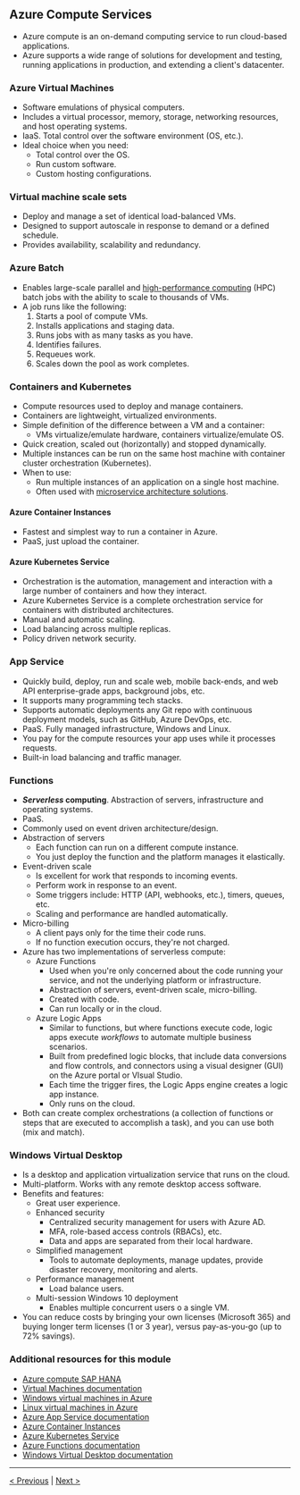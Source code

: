 ## Azure Compute Services

- Azure compute is an on-demand computing service to run cloud-based applications.
- Azure supports a wide range of solutions for development and testing, running applications in production, and extending a client's datacenter.

### Azure Virtual Machines

- Software emulations of physical computers.
- Includes a virtual processor, memory, storage, networking resources, and host operating systems.
- IaaS. Total control over the software environment (OS, etc.).
- Ideal choice when you need:
  - Total control over the OS.
  - Run custom software.
  - Custom hosting configurations.

### Virtual machine scale sets

- Deploy and manage a set of identical load-balanced VMs.
- Designed to support autoscale in response to demand or a defined schedule.
- Provides availability, scalability and redundancy.

### Azure Batch

- Enables large-scale parallel and [high-performance computing](https://www.techopedia.com/definition/4595/high-performance-computing-hpc) (HPC) batch jobs with the ability to scale to thousands of VMs.
- A job runs like the following:
  1. Starts a pool of compute VMs.
  2. Installs applications and staging data.
  3. Runs jobs with as many tasks as you have.
  4. Identifies failures.
  5. Requeues work.
  6. Scales down the pool as work completes.

### Containers and Kubernetes

- Compute resources used to deploy and manage containers.
- Containers are lightweight, virtualized environments.
- Simple definition of the difference between a VM and a container:
  - VMs virtualize/emulate hardware, containers virtualize/emulate OS.
- Quick creation, scaled out (horizontally) and stopped dynamically.
- Multiple instances can be run on the same host machine with container cluster orchestration (Kubernetes).
- When to use:
  - Run multiple instances of an application on a single host machine.
  - Often used with [microservice architecture solutions](https://docs.microsoft.com/en-us/azure/architecture/guide/architecture-styles/microservices).

#### Azure Container Instances

- Fastest and simplest way to run a container in Azure.
- PaaS, just upload the container.

#### Azure Kubernetes Service

- Orchestration is the automation, management and interaction with a large number of containers and how they interact.
- Azure Kubernetes Service is a complete orchestration service for containers with distributed architectures.
- Manual and automatic scaling.
- Load balancing across multiple replicas.
- Policy driven network security.

### App Service

- Quickly build, deploy, run and scale web, mobile back-ends, and web API enterprise-grade apps, background jobs, etc.
- It supports many programming tech stacks.
- Supports automatic deployments any Git repo with continuous deployment models, such as GitHub, Azure DevOps, etc.
- PaaS. Fully managed infrastructure, Windows and Linux.
- You pay for the compute resources your app uses while it processes requests.
- Built-in load balancing and traffic manager.

### Functions

- ***Serverless* computing**. Abstraction of servers, infrastructure and operating systems.
- PaaS.
- Commonly used on event driven architecture/design.
- Abstraction of servers
  - Each function can run on a different compute instance.
  - You just deploy the function and the platform manages it elastically.
- Event-driven scale
  - Is excellent for work that responds to incoming events.
  - Perform work in response to an event.
  - Some triggers include: HTTP (API, webhooks, etc.), timers, queues, etc.
  - Scaling and performance are handled automatically.
- Micro-billing
  - A client pays only for the time their code runs.
  - If no function execution occurs, they're not charged.
- Azure has two implementations of serverless compute:
  - Azure Functions
    - Used when you're only concerned about the code running your service, and not the underlying platform or infrastructure.
    - Abstraction of servers, event-driven scale, micro-billing.
    - Created with code.
    - Can run locally or in the cloud.
  - Azure Logic Apps
    - Similar to functions, but where functions execute code, logic apps execute *workflows* to automate multiple business scenarios.
    - Built from predefined logic blocks, that include data conversions and flow controls, and connectors using a visual designer (GUI) on the Azure portal or VIsual Studio.
    - Each time the trigger fires, the Logic Apps engine creates a logic app instance.
    - Only runs on the cloud.
- Both can create complex orchestrations (a collection of functions or steps that are executed to accomplish a task), and you can use both (mix and match).

### Windows Virtual Desktop

- Is a desktop and application virtualization service that runs on the cloud.
- Multi-platform. Works with any remote desktop access software.
- Benefits and features:
  - Great user experience.
  - Enhanced security
    - Centralized security management for users with Azure AD.
    - MFA, role-based access controls (RBACs), etc.
    - Data and apps are separated from their local hardware.
  - Simplified management
    - Tools to automate deployments, manage updates, provide disaster recovery, monitoring and alerts.
  - Performance management
    - Load balance users.
  - Multi-session Windows 10 deployment
    - Enables multiple concurrent users o a single VM.
- You can reduce costs by bringing your own licenses (Microsoft 365) and buying longer term licenses (1 or 3 year), versus pay-as-you-go (up to 72% savings).

### Additional resources for this module

- [Azure compute SAP HANA](https://azure.microsoft.com/product-categories/compute)
- [Virtual Machines documentation ](https://docs.microsoft.com/en-us/azure/virtual-machines/)
- [Windows virtual machines in Azure ](https://docs.microsoft.com/en-us/azure/virtual-machines/windows/)
- [Linux virtual machines in Azure ](https://docs.microsoft.com/en-us/azure/virtual-machines/linux/)
- [Azure App Service documentation ](https://docs.microsoft.com/en-us/azure/app-service/)
- [Azure Container Instances ](https://azure.microsoft.com/services/container-instances)
- [Azure Kubernetes Service ](https://azure.microsoft.com/services/kubernetes-service)
- [Azure Functions documentation ](https://docs.microsoft.com/en-us/azure/azure-functions/)
- [Windows Virtual Desktop documentation ](https://docs.microsoft.com/en-us/azure/virtual-desktop/)

---

[< Previous](1.2_describe-core-azure-concepts_architectural-components.md) | [Next >](2.2_explore-azure-networking-services_virtual-network_fundamentals.md)
